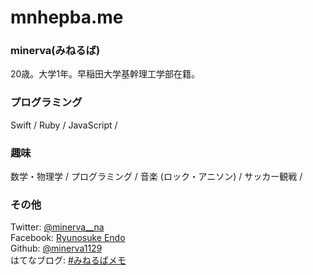 # mnhepba.me

### minerva(みねるば)

20歳。大学1年。早稲田大学基幹理工学部在籍。

### プログラミング

Swift / Ruby / JavaScript /

### 趣味

数学・物理学 / プログラミング / 音楽 (ロック・アニソン) / サッカー観戦 /

### その他

Twitter: [@minerva__na](https://twitter.com/minerva__na)  
Facebook: [Ryunosuke Endo](https://www.facebook.com/Minerva1129)  
Github: [@minerva1129](https://github.com/minerva1129)  
はてなブログ: [#みねるばメモ](http://minerva1129.hatenablog.com)
